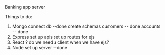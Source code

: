 Banking app server


Things to do:
1. Mongo 
    connect db --done
    create schemas
        customers -- done
        accounts -- done
2. Express
    set up apis
    set up routes for ejs
3. React
    ? do we need a client when we have ejs?
4. Node
    set up server --done